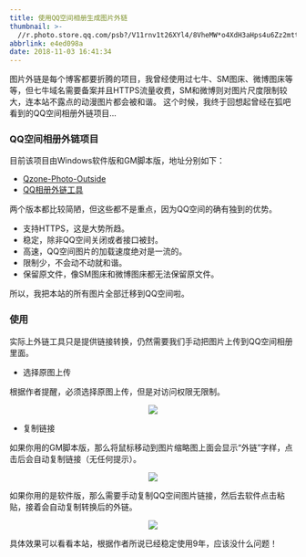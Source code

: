 ```yaml
---
title: 使用QQ空间相册生成图片外链
thumbnail: >-
  //r.photo.store.qq.com/psb?/V11rnv1t26XYl4/8VheMW*o4XdH3aHps4u6Zz2mttZ2s8BTOa1rEk6CT7s!/r/dEYBAAAAAAAAnull&bo=6APBAegDwQERCT4!&rf=photolist&t=5qzoneimgout.png
abbrlink: e4ed098a
date: 2018-11-03 16:41:34
---
```

图片外链是每个博客都要折腾的项目，我曾经使用过七牛、SM图床、微博图床等等，但七牛域名需要备案并且HTTPS流量收费，SM和微博则对图片尺度限制较大，连本站不露点的动漫图片都会被和谐。
这个时候，我终于回想起曾经在狐吧看到的QQ空间相册外链项目...
<!--more-->

### QQ空间相册外链项目

目前该项目由Windows软件版和GM脚本版，地址分别如下：
- [Qzone-Photo-Outside](https://github.com/xunni1000/Qzone-Photo-Outside)
- [QQ相册外链工具](https://greasyfork.org/zh-CN/scripts/373731-qq%E7%9B%B8%E5%86%8C%E5%A4%96%E9%93%BE%E5%B7%A5%E5%85%B7)

两个版本都比较简陋，但这些都不是重点，因为QQ空间的确有独到的优势。
- 支持HTTPS，这是大势所趋。
- 稳定，除非QQ空间关闭或者接口被封。
- 高速，QQ空间图片的加载速度绝对是一流的。
- 限制少，不会动不动就和谐。
- 保留原文件，像SM图床和微博图床都无法保留原文件。

所以，我把本站的所有图片全部迁移到QQ空间啦。

### 使用

实际上外链工具只是提供链接转换，仍然需要我们手动把图片上传到QQ空间相册里面。
- 选择原图上传

根据作者提醒，必须选择原图上传，但是对访问权限无限制。

<div align=center><img src="//r.photo.store.qq.com/psb?/V11rnv1t2fVV1f/pMNIVnCwfKt8GVtB05P7REGs2RmOxToyev9cu78WtU4!/r/dFQBAAAAAAAAnull&bo=0AKzANACswADCSw!&rf=photolist&t=5qzoneimgout.png"></div>

- 复制链接

如果你用的GM脚本版，那么将鼠标移动到图片缩略图上面会显示“外链”字样，点击后会自动复制链接（无任何提示）。

<div align=center><img src="//r.photo.store.qq.com/psb?/V11rnv1t2fVV1f/phMDoUQk4qls17QsKBtEi41RoICkdx6Cn*ZEuboVKPo!/r/dDQBAAAAAAAAnull&bo=EgHZABIB2QADCSw!&rf=photolist&t=5qzoneimgout.png"></div>

如果你用的是软件版，那么需要手动复制QQ空间图片链接，然后去软件点击粘贴，接着会自动复制转换后的外链。

<div align=center><img src="//r.photo.store.qq.com/psb?/V11rnv1t2fVV1f/8gZTpF0TMZ6kKVg4gzhEP84nIslgaK2m*iguj1*FLrU!/r/dFIBAAAAAAAAnull&bo=tAK7AbQCuwEDCSw!&rf=photolist&t=5qzoneimgout.png"></div>

具体效果可以看看本站，根据作者所说已经稳定使用9年，应该没什么问题！